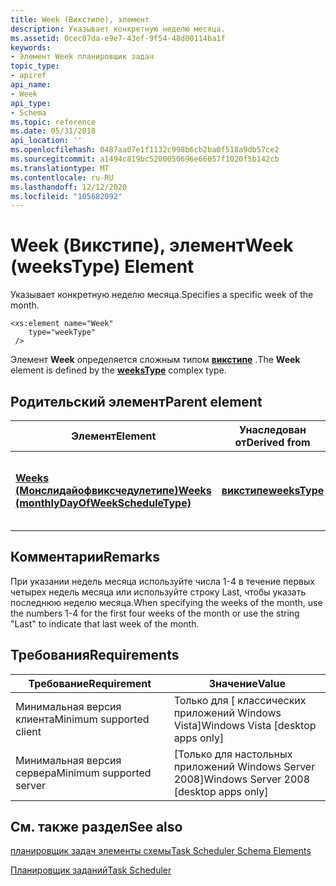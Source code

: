```yaml
---
title: Week (Викстипе), элемент
description: Указывает конкретную неделю месяца.
ms.assetid: 0cec07da-e9e7-43ef-9f54-48d00114ba1f
keywords:
- Элемент Week планировщик задач
topic_type:
- apiref
api_name:
- Week
api_type:
- Schema
ms.topic: reference
ms.date: 05/31/2018
api_location: ''
ms.openlocfilehash: 0487aa07e1f1132c998b6cb2ba0f518a9db57ce2
ms.sourcegitcommit: a1494c819bc5200050696e66057f1020f5b142cb
ms.translationtype: MT
ms.contentlocale: ru-RU
ms.lasthandoff: 12/12/2020
ms.locfileid: "105682092"
---
```

# <a name="week-weekstype-element"></a><span data-ttu-id="c4e54-104">Week (Викстипе), элемент</span><span class="sxs-lookup"><span data-stu-id="c4e54-104">Week (weeksType) Element</span></span>

<span data-ttu-id="c4e54-105">Указывает конкретную неделю месяца.</span><span class="sxs-lookup"><span data-stu-id="c4e54-105">Specifies a specific week of the month.</span></span>

``` syntax
<xs:element name="Week"
    type="weekType"
 />
```

<span data-ttu-id="c4e54-106">Элемент **Week** определяется сложным типом [**викстипе**](taskschedulerschema-weekstype-complextype.md) .</span><span class="sxs-lookup"><span data-stu-id="c4e54-106">The **Week** element is defined by the [**weeksType**](taskschedulerschema-weekstype-complextype.md) complex type.</span></span>

## <a name="parent-element"></a><span data-ttu-id="c4e54-107">Родительский элемент</span><span class="sxs-lookup"><span data-stu-id="c4e54-107">Parent element</span></span>



| <span data-ttu-id="c4e54-108">Элемент</span><span class="sxs-lookup"><span data-stu-id="c4e54-108">Element</span></span>                                                                                                        | <span data-ttu-id="c4e54-109">Унаследован от</span><span class="sxs-lookup"><span data-stu-id="c4e54-109">Derived from</span></span>                                                   | <span data-ttu-id="c4e54-110">Описание</span><span class="sxs-lookup"><span data-stu-id="c4e54-110">Description</span></span>                                                           |
|----------------------------------------------------------------------------------------------------------------|----------------------------------------------------------------|-----------------------------------------------------------------------|
| [<span data-ttu-id="c4e54-111">**Weeks (Монслидайофвиксчедулетипе)**</span><span class="sxs-lookup"><span data-stu-id="c4e54-111">**Weeks (monthlyDayOfWeekScheduleType)**</span></span>](taskschedulerschema-weeks-monthlydayofweekscheduletype-element.md) | [<span data-ttu-id="c4e54-112">**викстипе**</span><span class="sxs-lookup"><span data-stu-id="c4e54-112">**weeksType**</span></span>](taskschedulerschema-weekstype-complextype.md) | <span data-ttu-id="c4e54-113">Указывает недели месяца, в которых выполняется задача.</span><span class="sxs-lookup"><span data-stu-id="c4e54-113">Specifies the weeks of the month in which the task is run.</span></span><br/> |



## <a name="remarks"></a><span data-ttu-id="c4e54-114">Комментарии</span><span class="sxs-lookup"><span data-stu-id="c4e54-114">Remarks</span></span>

<span data-ttu-id="c4e54-115">При указании недель месяца используйте числа 1-4 в течение первых четырех недель месяца или используйте строку Last, чтобы указать последнюю неделю месяца.</span><span class="sxs-lookup"><span data-stu-id="c4e54-115">When specifying the weeks of the month, use the numbers 1-4 for the first four weeks of the month or use the string "Last" to indicate that last week of the month.</span></span>

## <a name="requirements"></a><span data-ttu-id="c4e54-116">Требования</span><span class="sxs-lookup"><span data-stu-id="c4e54-116">Requirements</span></span>



| <span data-ttu-id="c4e54-117">Требование</span><span class="sxs-lookup"><span data-stu-id="c4e54-117">Requirement</span></span> | <span data-ttu-id="c4e54-118">Значение</span><span class="sxs-lookup"><span data-stu-id="c4e54-118">Value</span></span> |
|-------------------------------------|------------------------------------------------------|
| <span data-ttu-id="c4e54-119">Минимальная версия клиента</span><span class="sxs-lookup"><span data-stu-id="c4e54-119">Minimum supported client</span></span><br/> | <span data-ttu-id="c4e54-120">Только для \[ классических приложений Windows Vista\]</span><span class="sxs-lookup"><span data-stu-id="c4e54-120">Windows Vista \[desktop apps only\]</span></span><br/>       |
| <span data-ttu-id="c4e54-121">Минимальная версия сервера</span><span class="sxs-lookup"><span data-stu-id="c4e54-121">Minimum supported server</span></span><br/> | <span data-ttu-id="c4e54-122">\[Только для настольных приложений Windows Server 2008\]</span><span class="sxs-lookup"><span data-stu-id="c4e54-122">Windows Server 2008 \[desktop apps only\]</span></span><br/> |



## <a name="see-also"></a><span data-ttu-id="c4e54-123">См. также раздел</span><span class="sxs-lookup"><span data-stu-id="c4e54-123">See also</span></span>

<dl> <dt>

[<span data-ttu-id="c4e54-124">планировщик задач элементы схемы</span><span class="sxs-lookup"><span data-stu-id="c4e54-124">Task Scheduler Schema Elements</span></span>](task-scheduler-schema-elements.md)
</dt> <dt>

[<span data-ttu-id="c4e54-125">Планировщик заданий</span><span class="sxs-lookup"><span data-stu-id="c4e54-125">Task Scheduler</span></span>](task-scheduler-start-page.md)
</dt> </dl>

 

 





